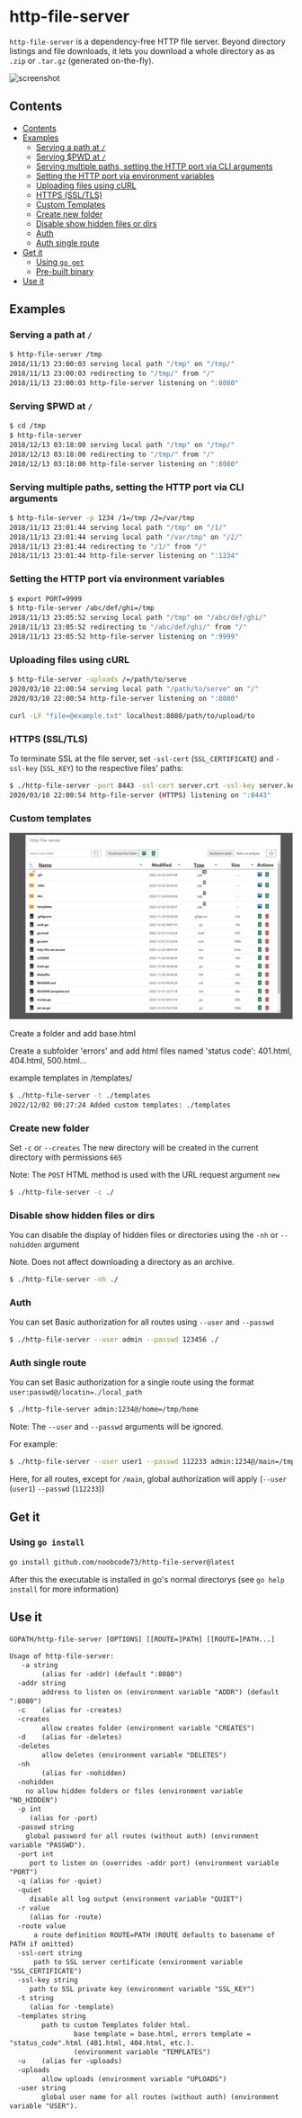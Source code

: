 # http-file-server

`http-file-server` is a dependency-free HTTP file server. Beyond directory listings and file downloads, it lets you download a whole directory as as `.zip` or `.tar.gz` (generated on-the-fly).

![screenshot](doc/screenshot.png)

## Contents

- [Contents](#contents)
- [Examples](#examples)
  - [Serving a path at `/`](#serving-a-path-at-)
  - [Serving $PWD at `/`](#serving-pwd-at-)
  - [Serving multiple paths, setting the HTTP port via CLI arguments](#serving-multiple-paths-setting-the-http-port-via-cli-arguments)
  - [Setting the HTTP port via environment variables](#setting-the-http-port-via-environment-variables)
  - [Uploading files using cURL](#uploading-files-using-curl)
  - [HTTPS (SSL/TLS)](#https-ssltls)
  - [Custom Templates](#templates)
  - [Create new folder](#new-folder)
  - [Disable show hidden files or dirs](#hidden)
  - [Auth](#auth)
  - [Auth single route](#auth-route)
- [Get it](#get-it)
  - [Using `go get`](#using-go-get)
  - [Pre-built binary](#pre-built-binary)
- [Use it](#use-it)

## Examples

### Serving a path at `/`

```sh
$ http-file-server /tmp
2018/11/13 23:00:03 serving local path "/tmp" on "/tmp/"
2018/11/13 23:00:03 redirecting to "/tmp/" from "/"
2018/11/13 23:00:03 http-file-server listening on ":8080"
```

### Serving $PWD at `/`

```sh
$ cd /tmp
$ http-file-server
2018/12/13 03:18:00 serving local path "/tmp" on "/tmp/"
2018/12/13 03:18:00 redirecting to "/tmp/" from "/"
2018/12/13 03:18:00 http-file-server listening on ":8080"
```

### Serving multiple paths, setting the HTTP port via CLI arguments

```sh
$ http-file-server -p 1234 /1=/tmp /2=/var/tmp
2018/11/13 23:01:44 serving local path "/tmp" on "/1/"
2018/11/13 23:01:44 serving local path "/var/tmp" on "/2/"
2018/11/13 23:01:44 redirecting to "/1/" from "/"
2018/11/13 23:01:44 http-file-server listening on ":1234"
```

### Setting the HTTP port via environment variables

```sh
$ export PORT=9999
$ http-file-server /abc/def/ghi=/tmp
2018/11/13 23:05:52 serving local path "/tmp" on "/abc/def/ghi/"
2018/11/13 23:05:52 redirecting to "/abc/def/ghi/" from "/"
2018/11/13 23:05:52 http-file-server listening on ":9999"
```

### Uploading files using cURL

```sh
$ http-file-server -uploads /=/path/to/serve
2020/03/10 22:00:54 serving local path "/path/to/serve" on "/"
2020/03/10 22:00:54 http-file-server listening on ":8080"
```

```sh
curl -LF "file=@example.txt" localhost:8080/path/to/upload/to
```

### HTTPS (SSL/TLS)

To terminate SSL at the file server, set `-ssl-cert` (`SSL_CERTIFICATE`) and `-ssl-key` (`SSL_KEY`) to the respective files' paths:

```sh
$ ./http-file-server -port 8443 -ssl-cert server.crt -ssl-key server.key
2020/03/10 22:00:54 http-file-server (HTTPS) listening on ":8443"
```

### Custom templates

![screenshot](doc/custom%20template.jpg)

Create a folder and add base.html

Create a subfolder 'errors' and add html files named 'status code': 401.html, 404.html, 500.html...

example templates in /templates/

```sh
$ ./http-file-server -t ./templates
2022/12/02 00:27:24 Added custom templates: ./templates
```

### Create new folder
Set `-c` or `--creates`
The new directory will be created in the current directory with permissions `665`

Note: The `POST` HTML method is used with the URL request argument `new`

```sh
$ ./http-file-server -c ./
```

### Disable show hidden files or dirs
You can disable the display of hidden files or directories using the `-nh` or `--nohidden` argument

Note. Does not affect downloading a directory as an archive.
```sh
$ ./http-file-server -nh ./                                                                   
```

### Auth
You can set Basic authorization for all routes using `--user` and `--passwd`
```sh
$ ./http-file-server --user admin --passwd 123456 ./                                         
```

### Auth single route
You can set Basic authorization for a single route using the format `user:passwd@/locatin=./local_path`
```sh
$ ./http-file-server admin:1234@/home=/tmp/home
```

Note: The `--user` and `--passwd` arguments will be ignored.

For example:
```sh
$ ./http-file-server --user user1 --passwd 112233 admin:1234@/main=/tmp/home /home=/test2 /shara=/srv/shara
```
Here, for all routes, except for `/main`, global authorization will apply (`--user` (`user1`) `--passwd` (`112233`))




## Get it

### Using `go install`

```sh
go install github.com/noobcode73/http-file-server@latest
```

After this the executable is installed in go's normal directorys (see ```go help install``` for more information)

## Use it

```text
GOPATH/http-file-server [OPTIONS] [[ROUTE=]PATH] [[ROUTE=]PATH...]
```

```text
Usage of http-file-server:
   -a string
        (alias for -addr) (default ":8080")
  -addr string
        address to listen on (environment variable "ADDR") (default ":8080")
  -c    (alias for -creates)
  -creates
        allow creates folder (environment variable "CREATES")
  -d    (alias for -deletes)
  -deletes
        allow deletes (environment variable "DELETES")
  -nh
        (alias for -nohidden)
  -nohidden
    no allow hidden folders or files (environment variable "NO_HIDDEN")
  -p int
     (alias for -port)
  -passwd string
    global password for all routes (without auth) (environment variable "PASSWD").
  -port int
     port to listen on (overrides -addr port) (environment variable "PORT")
  -q (alias for -quiet)
  -quiet
     disable all log output (environment variable "QUIET")
  -r value
     (alias for -route)
  -route value
      a route definition ROUTE=PATH (ROUTE defaults to basename of PATH if omitted)
  -ssl-cert string
      path to SSL server certificate (environment variable "SSL_CERTIFICATE")
  -ssl-key string
     path to SSL private key (environment variable "SSL_KEY")
  -t string
     (alias for -template)
  -templates string
        path to custom Templates folder html.
                base template = base.html, errors template = "status_code".html (401.html, 404.html, etc.).
                (environment variable "TEMPLATES")
  -u    (alias for -uploads)
  -uploads
        allow uploads (environment variable "UPLOADS")
  -user string
        global user name for all routes (without auth) (environment variable "USER").
```
